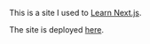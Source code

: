 This is a site I used to [Learn Next.js](https://nextjs.org/learn).

The site is deployed [here](https://nextjs-blog-tutorial-liard.vercel.app/).
